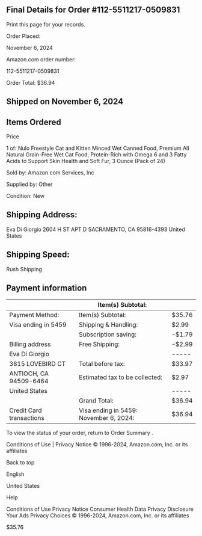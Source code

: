 <!-- image -->

## Final Details for Order #112-5511217-0509831

Print this page for your records.

Order Placed:

November 6, 2024

Amazon.com order number:

112-5511217-0509831

Order Total: $36.94

## Shipped on November 6, 2024

## Items Ordered

Price

1 of: Nulo Freestyle Cat and Kitten Minced Wet Canned Food, Premium All Natural Grain-Free Wet Cat Food, Protein-Rich with Omega 6 and 3 Fatty Acids to Support Skin Health and Soft Fur, 3 Ounce (Pack of 24)

Sold by: Amazon.com Services, Inc

Supplied by: Other

Condition: New

## Shipping Address:

Eva Di Giorgio 2604 H ST APT D SACRAMENTO, CA 95816-4393 United States

## Shipping Speed:

Rush Shipping

## Payment information

|                          | Item(s) Subtotal:                      |        |
|--------------------------|----------------------------------------|--------|
| Payment Method:          | Item(s) Subtotal:                      | $35.76 |
| Visa  ending in 5459     | Shipping & Handling:                   | $2.99  |
|                          | Subscription saving:                   | -$1.79 |
| Billing address          | Free Shipping:                         | -$2.99 |
| Eva Di Giorgio           |                                        | -----  |
| 3815 LOVEBIRD CT         | Total before tax:                      | $33.97 |
| ANTIOCH, CA 94509-6464   | Estimated tax to be collected:         | $2.97  |
| United States            |                                        | -----  |
|                          | Grand Total:                           | $36.94 |
| Credit Card transactions | Visa ending in 5459: November 6, 2024: | $36.94 |

To view the status of your order, return to Order Summary .

Conditions of Use | Privacy Notice © 1996-2024, Amazon.com, Inc. or its affiliates

Back to top

English

United States

Help

Conditions of Use Privacy Notice Consumer Health Data Privacy Disclosure Your Ads Privacy Choices © 1996-2024, Amazon.com, Inc. or its affiliates

$35.76